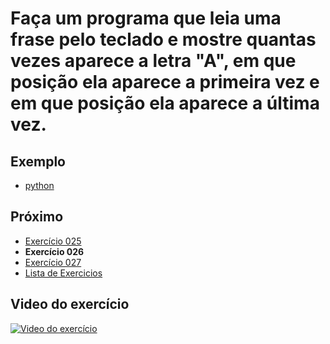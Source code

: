 # Faça um programa que leia uma frase pelo teclado e mostre quantas vezes aparece a letra "A", em que posição ela aparece a primeira vez e em que posição ela aparece a última vez.

## Exemplo

- [python](python)

## Próximo

- [Exercício 025](../025)
- **Exercício 026**
- [Exercício 027](../027)
- [Lista de Exercicios](../)

## Video do exercício

[![Video do exercício](https://img.youtube.com/vi/23UOVEetNPY/maxresdefault.jpg)](https://youtu.be/23UOVEetNPY)